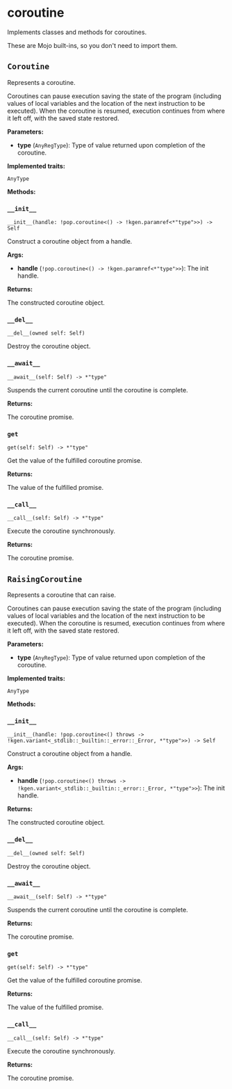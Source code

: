 # coroutine

Implements classes and methods for coroutines.

These are Mojo built-ins, so you don't need to import them.

## `Coroutine`

Represents a coroutine.

Coroutines can pause execution saving the state of the program (including values of local variables and the location of the next instruction to be executed). When the coroutine is resumed, execution continues from where it left off, with the saved state restored.

**Parameters:**

- ​**type** (`AnyRegType`): Type of value returned upon completion of the coroutine.

**Implemented traits:**

`AnyType`

**Methods:**

### `__init__`

`__init__(handle: !pop.coroutine<() -> !kgen.paramref<*"type">>) -> Self`

Construct a coroutine object from a handle.

**Args:**

- ​**handle** (`!pop.coroutine<() -> !kgen.paramref<*"type">>`): The init handle.

**Returns:**

The constructed coroutine object.

### `__del__`

`__del__(owned self: Self)`

Destroy the coroutine object.

### `__await__`

`__await__(self: Self) -> *"type"`

Suspends the current coroutine until the coroutine is complete.

**Returns:**

The coroutine promise.

### `get`

`get(self: Self) -> *"type"`

Get the value of the fulfilled coroutine promise.

**Returns:**

The value of the fulfilled promise.

### `__call__`

`__call__(self: Self) -> *"type"`

Execute the coroutine synchronously.

**Returns:**

The coroutine promise.

## `RaisingCoroutine`

Represents a coroutine that can raise.

Coroutines can pause execution saving the state of the program (including values of local variables and the location of the next instruction to be executed). When the coroutine is resumed, execution continues from where it left off, with the saved state restored.

**Parameters:**

- ​**type** (`AnyRegType`): Type of value returned upon completion of the coroutine.

**Implemented traits:**

`AnyType`

**Methods:**

### `__init__`

`__init__(handle: !pop.coroutine<() throws -> !kgen.variant<_stdlib::_builtin::_error::_Error, *"type">>) -> Self`

Construct a coroutine object from a handle.

**Args:**

- ​**handle** (`!pop.coroutine<() throws -> !kgen.variant<_stdlib::_builtin::_error::_Error, *"type">>`): The init handle.

**Returns:**

The constructed coroutine object.

### `__del__`

`__del__(owned self: Self)`

Destroy the coroutine object.

### `__await__`

`__await__(self: Self) -> *"type"`

Suspends the current coroutine until the coroutine is complete.

**Returns:**

The coroutine promise.

### `get`

`get(self: Self) -> *"type"`

Get the value of the fulfilled coroutine promise.

**Returns:**

The value of the fulfilled promise.

### `__call__`

`__call__(self: Self) -> *"type"`

Execute the coroutine synchronously.

**Returns:**

The coroutine promise.